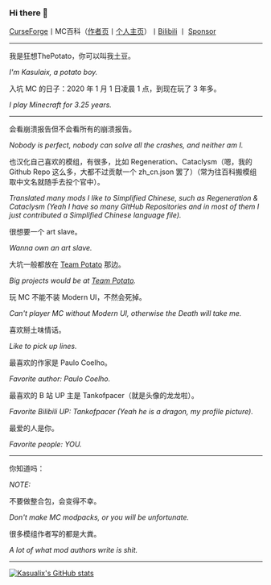 ### Hi there 👋

[CurseForge](https://www.curseforge.com/members/potato_____boy/projects)丨MC百科（[作者页](https://www.mcmod.cn/author/25929.html)丨[个人主页](https://center.mcmod.cn/257643/)）丨[Bilibili](https://space.bilibili.com/387636714) 丨 [Sponsor](https://afdian.net/a/callmekall)

____

我是狂想ThePotato，你可以叫我土豆。

_I'm Kasulaix, a potato boy._

入坑 MC 的日子：2020 年 1 月 1 日凌晨 1 点，到现在玩了 3 年多。

_I play Minecraft for 3.25 years._

____

会看崩溃报告但不会看所有的崩溃报告。

_Nobody is perfect, nobody can solve all the crashes, and neither am I._

也汉化自己喜欢的模组，有很多，比如 Regeneration、Cataclysm（嗯，我的 Github Repo 这么多，大都不过贡献一个 zh_cn.json 罢了）（常为往百科搬模组取中文名就随手去投个官中）。

_Translated many mods I like to Simplified Chinese, such as Regeneration & Cataclysm (Yeah I have so many GitHub Repositories and in most of them I just contributed a Simplified Chinese language file)._

很想要一个 art slave。

_Wanna own an art slave._

大坑一般都放在 [Team Potato](https://github.com/orgs/MCTeamPotato/repositories) 那边。

_Big projects would be at [Team Potato](https://github.com/orgs/MCTeamPotato/repositories)._

玩 MC 不能不装 Modern UI，不然会死掉。

_Can't player MC without Modern UI, otherwise the Death will take me._

喜欢掰土味情话。

_Like to pick up lines._

最喜欢的作家是 Paulo Coelho。

_Favorite author: Paulo Coelho._

最喜欢的 B 站 UP 主是 Tankofpacer（就是头像的龙龙啦）。

_Favorite Bilibili UP: Tankofpacer (Yeah he is a dragon, my profile picture)._

最爱的人是你。

_Favorite people: YOU._
____

你知道吗：

_NOTE:_

不要做整合包，会变得不幸。

_Don't make MC modpacks, or you will be unfortunate._

很多模组作者写的都是大粪。

_A lot of what mod authors write is shit._
____

[![Kasualix's GitHub stats](https://github-readme-stats.vercel.app/api?username=Kasualix)](https://github.com/anuraghazra/github-readme-stats)
